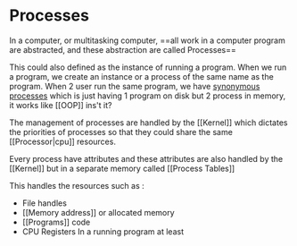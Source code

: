 # Processes
In a computer, or multitasking computer, ==all work in a computer program are abstracted, and these abstraction are called Processes==

This could also defined as the instance of running a program. When we run a program, we create an instance or a process of the same name as the program. When 2 user run the same program, we have <u>synonymous processes</u> which is just having 1 program on disk but 2 process in memory, it works like [[OOP]] ins't it?

The management of processes are handled by the [[Kernel]] which dictates the priorities of processes so that they could share the same [[Processor|cpu]] resources. 

Every process have attributes and these attributes are also handled by the [[Kernel]] but in a separate memory called [[Process Tables]]

This handles the resources such as :
- File handles
- [[Memory address]] or allocated memory
- [[Programs]] code
- CPU Registers
In a running program at least